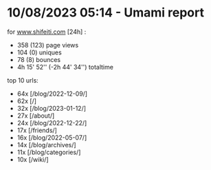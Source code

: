 # 10/08/2023 05:14 - Umami report
for www.shifeiti.com [24h] :

 - 358 (123) page views
 - 104 (0) uniques
 - 78 (8) bounces
 - 4h 15' 52'' (-2h 44' 34'') totaltime


top 10 urls:
 - 64x [/blog/2022-12-09/]
 - 62x [/]
 - 32x [/blog/2023-01-12/]
 - 27x [/about/]
 - 24x [/blog/2022-12-22/]
 - 17x [/friends/]
 - 16x [/blog/2022-05-07/]
 - 14x [/blog/archives/]
 - 11x [/blog/categories/]
 - 10x [/wiki/]


